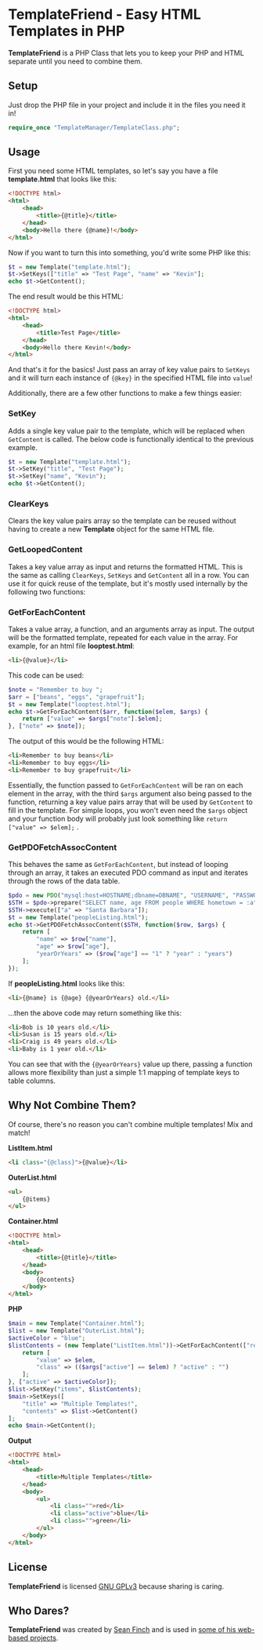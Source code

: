 # TemplateFriend - Easy HTML Templates in PHP
**TemplateFriend** is a PHP Class that lets you to keep your PHP and HTML separate until you need to combine them. 

## Setup
Just drop the PHP file in your project and include it in the files you need it in!

```php
require_once "TemplateManager/TemplateClass.php";
```

## Usage
First you need some HTML templates, so let's say you have a file **template.html** that looks like this:
```html
<!DOCTYPE html>
<html>
	<head>
		<title>{@title}</title>
	</head>
	<body>Hello there {@name}!</body>
</html>
```

Now if you want to turn this into something, you'd write some PHP like this:
```php
$t = new Template("template.html");
$t->SetKeys(["title" => "Test Page", "name" => "Kevin"];
echo $t->GetContent();
```

The end result would be this HTML:
```html
<!DOCTYPE html>
<html>
	<head>
		<title>Test Page</title>
	</head>
	<body>Hello there Kevin!</body>
</html>
```

And that's it for the basics! Just pass an array of key value pairs to ```SetKeys``` and it will turn each instance of ```{@key}``` in the specified HTML file into ```value```!

Additionally, there are a few other functions to make a few things easier:

### SetKey
Adds a single key value pair to the template, which will be replaced when ```GetContent``` is called. The below code is functionally identical to the previous example.
```php
$t = new Template("template.html");
$t->SetKey("title", "Test Page");
$t->SetKey("name", "Kevin");
echo $t->GetContent();
```

### ClearKeys
Clears the key value pairs array so the template can be reused without having to create a new **Template** object for the same HTML file.

### GetLoopedContent
Takes a key value array as input and returns the formatted HTML. This is the same as calling ```ClearKeys```, ```SetKeys``` and ```GetContent``` all in a row. You can use it for quick reuse of the template, but it's mostly used internally by the following two functions:

### GetForEachContent
Takes a value array, a function, and an arguments array as input. The output will be the formatted template, repeated for each value in the array. For example, for an html file **looptest.html**:
```html
<li>{@value}</li>
```
This code can be used:
```php
$note = "Remember to buy ";
$arr = ["beans", "eggs", "grapefruit"];
$t = new Template("looptest.html");
echo $t->GetForEachContent($arr, function($elem, $args) {
	return ["value" => $args["note"].$elem];
}, ["note" => $note]);
```

The output of this would be the following HTML:
```html
<li>Remember to buy beans</li>
<li>Remember to buy eggs</li>
<li>Remember to buy grapefruit</li>
```

Essentially, the function passed to ```GetForEachContent``` will be ran on each element in the array, with the third ```$args``` argument also being passed to the function, returning a key value pairs array that will be used by ```GetContent``` to fill in the template. For simple loops, you won't even need the ```$args``` object and your function body will probably just look something like ```return ["value" => $elem];``` .

### GetPDOFetchAssocContent
This behaves the same as ```GetForEachContent```, but instead of looping through an array, it takes an executed PDO command as input and iterates through the rows of the data table.
```php
$pdo = new PDO("mysql:host=HOSTNAME;dbname=DBNAME", "USERNAME", "PASSWORD");
$STH = $pdo->prepare("SELECT name, age FROM people WHERE hometown = :a");
$STH->execute(["a" => "Santa Barbara"]);
$t = new Template("peopleListing.html");
echo $t->GetPDOFetchAssocContent($STH, function($row, $args) {
	return [
    	"name" => $row["name"], 
        "age" => $row["age"], 
        "yearOrYears" => ($row["age"] == "1" ? "year" : "years")
	];
});
```

If **peopleListing.html** looks like this:
```html
<li>{@name} is {@age} {@yearOrYears} old.</li>
```

...then the above code may return something like this:
```html
<li>Bob is 10 years old.</li>
<li>Susan is 15 years old.</li>
<li>Craig is 49 years old.</li>
<li>Baby is 1 year old.</li>
```

You can see that with the ```{@yearOrYears}``` value up there, passing a function allows more flexibility than just a simple 1:1 mapping of template keys to table columns.

## Why Not Combine Them?

Of course, there's no reason you can't combine multiple templates! Mix and match!

**ListItem.html**
```html
<li class="{@class}">{@value}</li>
```
**OuterList.html**
```html
<ul>
	{@items}
</ul>
```
**Container.html**
```html
<!DOCTYPE html>
<html>
	<head>
		<title>{@title}</title>
	</head>
	<body>
    	{@contents}
	</body>
</html>
```
**PHP**
```php
$main = new Template("Container.html");
$list = new Template("OuterList.html");
$activeColor = "blue";
$listContents = (new Template("ListItem.html"))->GetForEachContent(["red", "blue", "green"], function($elem, $args) {
	return [
    	"value" => $elem, 
        "class" => (($args["active"] == $elem) ? "active" : "")
    ];
}, ["active" => $activeColor]);
$list->SetKey("items", $listContents);
$main->SetKeys([
	"title" => "Multiple Templates!", 
    "contents" => $list->GetContent()
];
echo $main->GetContent();
```

**Output**
```html
<!DOCTYPE html>
<html>
	<head>
		<title>Multiple Templates</title>
	</head>
	<body>
    	<ul>
        	<li class="">red</li>
            <li class="active">blue</li>
            <li class="">green</li>
        </ul>
	</body>
</html>
```

## License
**TemplateFriend** is licensed [GNU GPLv3](https://www.gnu.org/licenses/gpl-3.0.en.html) because sharing is caring.

## Who Dares?
**TemplateFriend** was created by [Sean Finch](http://hauntedbees.com) and is used in [some of his web-based projects](https://github.com/HauntedBees?tab=repositories).